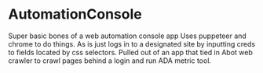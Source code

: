 # AutomationConsole
Super basic bones of a web automation console app
Uses puppeteer and chrome to do things. As is just logs in to a designated site by inputting creds to fields located by css selectors.
Pulled out of an app that tied in Abot web crawler to crawl pages behind a login and run ADA metric tool.
